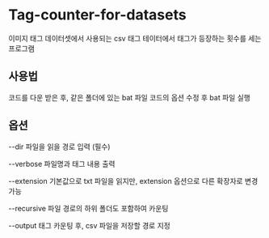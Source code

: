 # Tag-counter-for-datasets
이미지 태그 데이터셋에서 사용되는 csv 태그 테이터에서 태그가 등장하는 횟수를 세는 프로그램

## 사용법
코드를 다운 받은 후, 같은 폴더에 있는 bat 파일 코드의 옵션 수정 후 bat 파일 실행

## 옵션
--dir 파일을 읽을 경로 입력 (필수)

--verbose 파일명과 태그 내용 출력

--extension 기본값으로 txt 파일을 읽지만, extension 옵션으로 다른 확장자로 변경 가능

--recursive 파일 경로의 하위 폴더도 포함하여 카운팅

--output 태그 카운팅 후, csv 파일을 저장할 경로 지정


